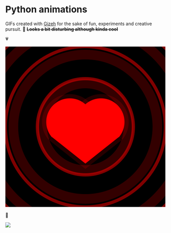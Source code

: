 # Python animations 
GIFs created with [Gizeh](https://github.com/Zulko/gizeh) for the sake of fun, experiments and creative pursuit. 🎨
~~**Looks a bit disturbing although kinda cool**~~

💗

![](https://github.com/xxxwarrior/gizeh-animations/blob/master/heart/heart.gif)

🐰

![](https://github.com/xxxwarrior/gizeh-animations/blob/master/rabbit/rabbit.gif)

